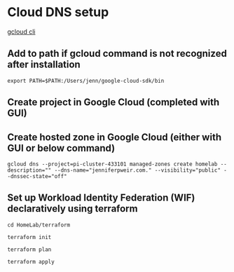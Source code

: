# Cloud DNS setup

[gcloud cli](https://cloud.google.com/sdk/docs/install#mac)

## Add to path if gcloud command is not recognized after installation

`export PATH=$PATH:/Users/jenn/google-cloud-sdk/bin`

## Create project in Google Cloud (completed with GUI)

## Create hosted zone in Google Cloud (either with GUI or below command)

`gcloud dns --project=pi-cluster-433101 managed-zones create homelab --description="" --dns-name="jenniferpweir.com." --visibility="public" --dnssec-state="off"`

## Set up Workload Identity Federation (WIF) declaratively using terraform

`cd HomeLab/terraform`

`terraform init`

`terraform plan`

`terraform apply`
